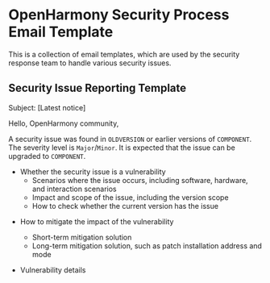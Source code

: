 # OpenHarmony Security Process Email Template

This is a collection of email templates, which are used by the security response team to handle various security issues.



## Security Issue Reporting Template

Subject: [Latest notice]



Hello, OpenHarmony community,

A security issue was found in `OLDVERSION` or earlier versions of `COMPONENT`. The severity level is `Major`/`Minor`. It is expected that the issue can be upgraded to `COMPONENT`.


- Whether the security issue is a vulnerability  
  + Scenarios where the issue occurs, including software, hardware, and interaction scenarios
  + Impact and scope of the issue, including the version scope
  + How to check whether the current version has the issue

+ How to mitigate the impact of the vulnerability
  + Short-term mitigation solution
  + Long-term mitigation solution, such as patch installation address and mode

+ Vulnerability details
